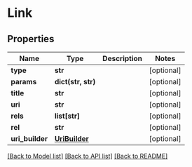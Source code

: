 # Link

## Properties
Name | Type | Description | Notes
------------ | ------------- | ------------- | -------------
**type** | **str** |  | [optional] 
**params** | **dict(str, str)** |  | [optional] 
**title** | **str** |  | [optional] 
**uri** | **str** |  | [optional] 
**rels** | **list[str]** |  | [optional] 
**rel** | **str** |  | [optional] 
**uri_builder** | [**UriBuilder**](UriBuilder.md) |  | [optional] 

[[Back to Model list]](../nifiDocs.md#documentation-for-models) [[Back to API list]](../nifiDocs.md#documentation-for-api-endpoints) [[Back to README]](../nifiDocs.md)


